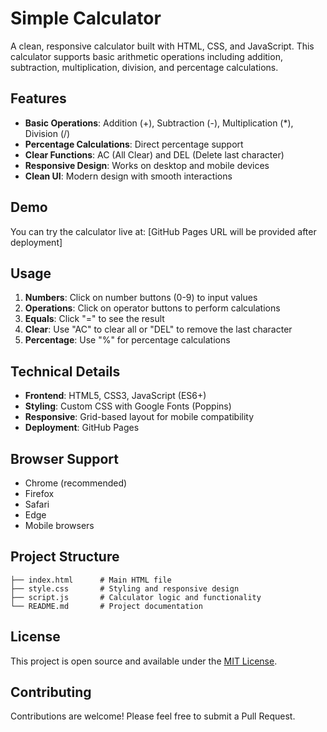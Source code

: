 # Simple Calculator

A clean, responsive calculator built with HTML, CSS, and JavaScript. This calculator supports basic arithmetic operations including addition, subtraction, multiplication, division, and percentage calculations.

## Features

- **Basic Operations**: Addition (+), Subtraction (-), Multiplication (*), Division (/)
- **Percentage Calculations**: Direct percentage support
- **Clear Functions**: AC (All Clear) and DEL (Delete last character)
- **Responsive Design**: Works on desktop and mobile devices
- **Clean UI**: Modern design with smooth interactions

## Demo

You can try the calculator live at: [GitHub Pages URL will be provided after deployment]

## Usage

1. **Numbers**: Click on number buttons (0-9) to input values
2. **Operations**: Click on operator buttons to perform calculations
3. **Equals**: Click "=" to see the result
4. **Clear**: Use "AC" to clear all or "DEL" to remove the last character
5. **Percentage**: Use "%" for percentage calculations

## Technical Details

- **Frontend**: HTML5, CSS3, JavaScript (ES6+)
- **Styling**: Custom CSS with Google Fonts (Poppins)
- **Responsive**: Grid-based layout for mobile compatibility
- **Deployment**: GitHub Pages

## Browser Support

- Chrome (recommended)
- Firefox
- Safari
- Edge
- Mobile browsers

## Project Structure

```
├── index.html      # Main HTML file
├── style.css       # Styling and responsive design
├── script.js       # Calculator logic and functionality
└── README.md       # Project documentation
```

## License

This project is open source and available under the [MIT License](LICENSE).

## Contributing

Contributions are welcome! Please feel free to submit a Pull Request.
